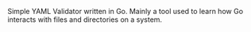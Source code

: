 Simple YAML Validator written in Go. Mainly a tool used to learn how Go interacts with files and directories on a system.
